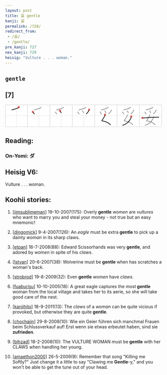 ```yaml
---
layout: post
title: 妥 gentle
kanji: 妥
permalink: /728/
redirect_from:
 - /妥/
 - /gentle/
pre_kanji: 727
nex_kanji: 729
heisig: "Vulture . . . woman."
---
```


## `gentle`

## [7]

<div class="stroke"><img src="../images/E5A6A5.png" /></div>

## Reading:

### On-Yomi: ダ

## Heisig V6:

Vulture . . . woman.

## Koohii stories:

1) [<a href="http://kanji.koohii.com/profile/jimsublimeman">jimsublimeman</a>] 19-10-2007(175): Overly<strong> gentle</strong> <em>women</em> are <em>vultures</em> who want to marry you and steal your money - not true but an easy mnemonic!

2) [<a href="http://kanji.koohii.com/profile/dingomick">dingomick</a>] 9-4-2007(126): An <em>eagle</em> must be extra<strong> gentle</strong> to pick up a dainty <em>woman</em> in its sharp claws.

3) [<a href="http://kanji.koohii.com/profile/etpan">etpan</a>] 16-7-2008(88): Edward Scissorhands was very<strong> gentle</strong>, and adored by <em>women</em> in spite of his <em>claws</em>.

4) [<a href="http://kanji.koohii.com/profile/Istvan">Istvan</a>] 20-6-2007(38): Wolverine must be<strong> gentle</strong> when has scratches a woman&#039;s back.

5) [<a href="http://kanji.koohii.com/profile/strobrod">strobrod</a>] 19-8-2009(32): Even<strong> gentle</strong> <em>women</em> have <em>claws</em>.

6) [<a href="http://kanji.koohii.com/profile/fuaburisu">fuaburisu</a>] 10-10-2005(18): A great eagle captures the most<strong> gentle</strong> woman from the local village and takes her to its aerie, so she will take good care of the nest.

7) [<a href="http://kanji.koohii.com/profile/kanjihito">kanjihito</a>] 18-9-2011(13): The <em>claws</em> of a <em>woman</em> can be quite vicious if provoked, but otherwise they are quite<strong> gentle</strong>.

8) [<a href="http://kanji.koohii.com/profile/chochajin">chochajin</a>] 29-8-2008(10): Wie ein Geier führen sich manchmal Frauen beim Schlussverkauf auf! Erst wenn sie etwas erbeutet haben, sind sie <strong>zufrieden</strong>.

9) [<a href="http://kanji.koohii.com/profile/bihzad">bihzad</a>] 18-2-2008(10): The VULTURE WOMAN must be<strong> gentle</strong> with her CLAWS when handling her young.

10) [<a href="http://kanji.koohii.com/profile/amaethon2000">amaethon2000</a>] 26-5-2009(9): Remember that song &quot;Killing me Softly?&quot; Just change it a little to say &quot;Clawing me<strong> Gentle</strong>-y,&quot; and you won&#039;t be able to get the tune out of your head.
